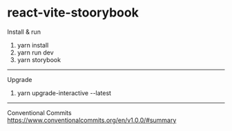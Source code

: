 # react-vite-stoorybook

Install & run

1. yarn install
2. yarn run dev
3. yarn storybook

---

Upgrade

1. yarn upgrade-interactive --latest


---

Conventional Commits
https://www.conventionalcommits.org/en/v1.0.0/#summary
